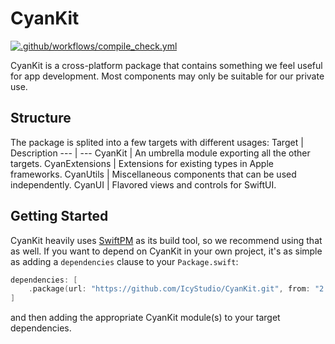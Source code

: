 # CyanKit

[![.github/workflows/compile_check.yml](https://github.com/IcyStudio/CyanKit/actions/workflows/compile_check.yml/badge.svg?branch=main)](https://github.com/IcyStudio/CyanKit/actions/workflows/compile_check.yml)

CyanKit is a cross-platform package that contains something we feel useful for app development. Most components may only be suitable for our private use.

## Structure

The package is splited into a few targets with different usages:
Target | Description
--- | ---
CyanKit | An umbrella module exporting all the other targets.
CyanExtensions | Extensions for existing types in Apple frameworks.
CyanUtils | Miscellaneous components that can be used independently.
CyanUI | Flavored views and controls for SwiftUI.

## Getting Started
CyanKit heavily uses [SwiftPM](https://swift.org/package-manager/) as its build tool, so we recommend using that as well. If you want to depend on CyanKit in your own project, it's as simple as adding a `dependencies` clause to your `Package.swift`:

```swift
dependencies: [
    .package(url: "https://github.com/IcyStudio/CyanKit.git", from: "2.0.0")
]
```

and then adding the appropriate CyanKit module(s) to your target dependencies.
